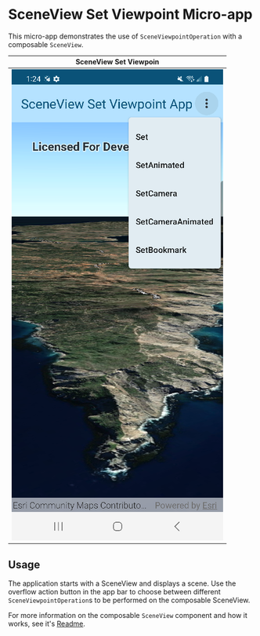 # SceneView Set Viewpoint Micro-app

This micro-app demonstrates the use of `SceneViewpointOperation` with a composable `SceneView`.

|SceneView Set Viewpoin|
|:--:|
|![image](screenshot.png)|

## Usage

The application starts with a SceneView and displays a scene. Use the overflow action button in the app bar to choose between different `SceneViewpointOperation`s to be performed on the composable SceneView.

For more information on the composable `SceneView` component and how it works, see it's [Readme](../../toolkit/geo-compose/README.md).
